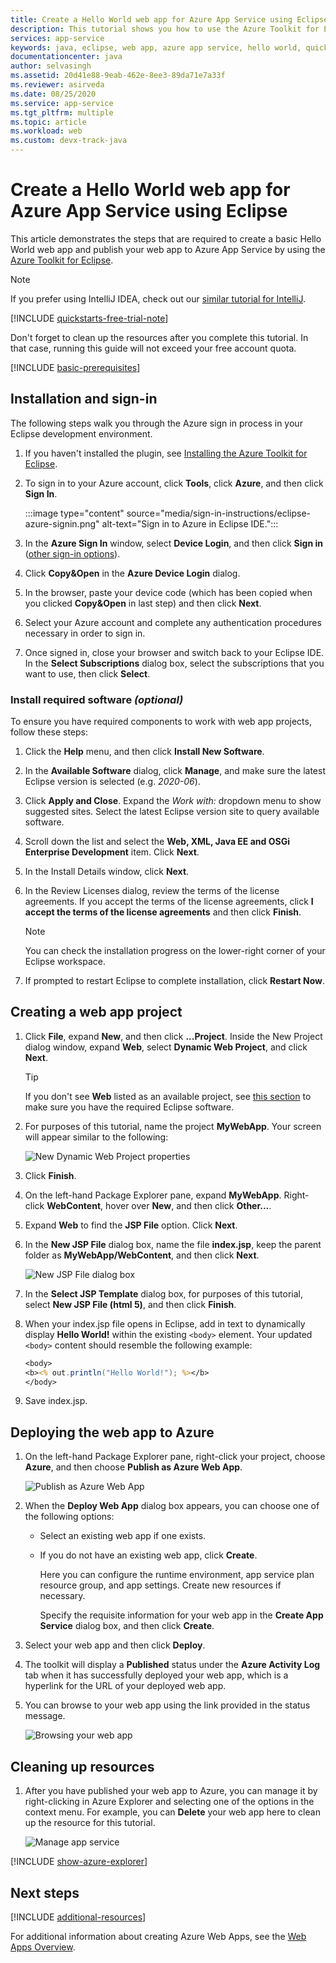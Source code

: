 ```yaml
---
title: Create a Hello World web app for Azure App Service using Eclipse
description: This tutorial shows you how to use the Azure Toolkit for Eclipse to create a Hello World Web App for Azure.
services: app-service
keywords: java, eclipse, web app, azure app service, hello world, quick start
documentationcenter: java
author: selvasingh
ms.assetid: 20d41e88-9eab-462e-8ee3-89da71e7a33f
ms.reviewer: asirveda
ms.date: 08/25/2020
ms.service: app-service
ms.tgt_pltfrm: multiple
ms.topic: article
ms.workload: web
ms.custom: devx-track-java
---
```


# Create a Hello World web app for Azure App Service using Eclipse

This article demonstrates the steps that are required to create a basic Hello World web app and publish your web app to Azure App Service by using the [Azure Toolkit for Eclipse](https://marketplace.eclipse.org/content/azure-toolkit-eclipse).

> [!NOTE]
>
> If you prefer using IntelliJ IDEA, check out our [similar tutorial for IntelliJ][intellij-hello-world].
>
>[!INCLUDE [quickstarts-free-trial-note](includes/quickstarts-free-trial-note.md)]
>
> Don't forget to clean up the resources after you complete this tutorial. In that case, running this guide will not exceed your free account quota.
>

[!INCLUDE [basic-prerequisites](includes/basic-prerequisites.md)]

## Installation and sign-in

The following steps walk you through the Azure sign in process in your Eclipse development environment.

1. If you haven't installed the plugin, see [Installing the Azure Toolkit for Eclipse](installation.md).

1. To sign in to your Azure account, click **Tools**, click **Azure**, and then click **Sign In**.

   :::image type="content" source="media/sign-in-instructions/eclipse-azure-signin.png" alt-text="Sign in to Azure in Eclipse IDE.":::

1. In the **Azure Sign In** window, select **Device Login**, and then click **Sign in** ([other sign-in options](sign-in-instructions.md)).

1. Click **Copy&Open** in the **Azure Device Login** dialog.

1. In the browser, paste your device code (which has been copied when you clicked **Copy&Open** in last step) and then click **Next**.

1. Select your Azure account and complete any authentication procedures necessary in order to sign in.

1. Once signed in, close your browser and switch back to your Eclipse IDE. In the **Select Subscriptions** dialog box, select the subscriptions that you want to use, then click **Select**.

### Install required software *(optional)*

To ensure you have required components to work with web app projects, follow these steps:

1. Click the **Help** menu, and then click **Install New Software**.

1. In the **Available Software** dialog, click **Manage**, and make sure the latest Eclipse version is selected (e.g. *2020-06*).

1. Click **Apply and Close**. Expand the *Work with:* dropdown menu to show suggested sites. Select the latest Eclipse version site to query available software.

1. Scroll down the list and select the **Web, XML, Java EE and OSGi Enterprise Development** item. Click **Next**.

1. In the Install Details window, click **Next**.

1. In the Review Licenses dialog, review the terms of the license agreements. If you accept the terms of the license agreements, click **I accept the terms of the license agreements** and then click **Finish**. 

   > [!NOTE]
   > You can check the installation progress on the lower-right corner of your Eclipse workspace.

1. If prompted to restart Eclipse to complete installation, click **Restart Now**.

## Creating a web app project

1. Click **File**, expand **New**, and then click **...Project**. Inside the New Project dialog window, expand **Web**, select **Dynamic Web Project**, and click **Next**.

   > [!TIP]
   > If you don't see **Web** listed as an available project, see [this section](#install-required-software-optional) to make sure you have the required Eclipse software.

1. For purposes of this tutorial, name the project **MyWebApp**. Your screen will appear similar to the following:
   
   ![New Dynamic Web Project properties][dynamic-web-project-properties]

1. Click **Finish**.

1. On the left-hand Package Explorer pane, expand **MyWebApp**. Right-click **WebContent**, hover over **New**, and then click **Other...**.

1. Expand **Web** to find the **JSP File** option. Click **Next**.

1. In the **New JSP File** dialog box, name the file **index.jsp**, keep the parent folder as **MyWebApp/WebContent**, and then click **Next**.

   ![New JSP File dialog box][new-jsp-file-dialog]

1. In the **Select JSP Template** dialog box, for purposes of this tutorial, select **New JSP File (html 5)**, and then click **Finish**.

1. When your index.jsp file opens in Eclipse, add in text to dynamically display **Hello World!** within the existing `<body>` element. Your updated `<body>` content should resemble the following example:
   
   ```jsp
   <body>
   <b><% out.println("Hello World!"); %></b>
   </body>
   ```
1. Save index.jsp.

## Deploying the web app to Azure

1. On the left-hand Package Explorer pane, right-click your project, choose **Azure**, and then choose **Publish as Azure Web App**.
   
   ![Publish as Azure Web App][publish-as-azure-web-app]

1. When the **Deploy Web App** dialog box appears, you can choose one of the following options:

   * Select an existing web app if one exists.

   * If you do not have an existing web app, click **Create**.

      Here you can configure the runtime environment, app service plan resource group, and app settings. Create new resources if necessary.

      Specify the requisite information for your web app in the **Create App Service** dialog box, and then click **Create**.

1. Select your web app and then click **Deploy**.

1. The toolkit will display a **Published** status under the **Azure Activity Log** tab when it has successfully deployed your web app, which is a hyperlink for the URL of your deployed web app.

1. You can browse to your web app using the link provided in the status message.

   ![Browsing your web app][browse-web-app]

## Cleaning up resources

1. After you have published your web app to Azure, you can manage it by right-clicking in Azure Explorer and selecting one of the options in the context menu. For example, you can **Delete** your web app here to clean up the resource for this tutorial.

   ![Manage app service][manage-app-service]

[!INCLUDE [show-azure-explorer](includes/show-azure-explorer.md)]

## Next steps

[!INCLUDE [additional-resources](includes/additional-resources.md)]

For additional information about creating Azure Web Apps, see the [Web Apps Overview].

<!-- URL List -->

[Azure Toolkit for Eclipse]: /azure/developer/java/tookit-for-eclipse
[Azure Toolkit for IntelliJ]: ../toolkit-for-intellij
[intellij-hello-world]: ../toolkit-for-intellij/create-hello-world-web-app.md
[Web Apps Overview]: /azure/app-service/app-service-web-overview
[Apache Tomcat]: http://tomcat.apache.org/
[Jetty]: http://www.eclipse.org/jetty/

<!-- IMG List -->

[browse-web-app]: media/create-hello-world-web-app/browse-web-app.png
[dynamic-web-project-properties]: media/create-hello-world-web-app/dynamic-web-project-properties.png
[new-jsp-file-dialog]: media/create-hello-world-web-app/new-jsp-file-dialog.png
[publish-as-azure-web-app]: media/create-hello-world-web-app/publish-as-azure-web-app.png
[publish-status]: media/create-hello-world-web-app/publish-status.png
[manage-app-service]: media/create-hello-world-web-app/manage-app-service.png
